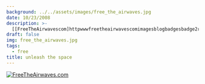 ```yaml
---
background: ../../assets/images/free_the_airwaves.jpg
date: 10/23/2008
description: >-
  [[FreeTheAirwavescom]httpwwwfreetheairwavescomimagesblogbadgesbadge2revjpg]httpswebarchiveorgweb2009...
draft: false
img: free_the_airwaves.jpg
tags:
  - free
title: unleash the space
---
```


[![FreeTheAirwaves.com](http://www.freetheairwaves.com/images/blog_badges/badge2_rev.jpg)](https://web.archive.org/web/20090207105849/http://freetheairwaves.com/)
